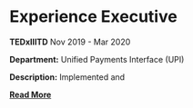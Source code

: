 # Experience Executive
**TEDxIIITD**
Nov 2019 - Mar 2020
<br>

**Department:** Unified Payments Interface (UPI)
<br>

**Description:** Implemented and 
<br>

**[Read More](../pages/experience-detail.html)**

<!-- **[<i class="fa-solid fa-circle-info"></i> Learn More](../pages/experience.html)** -->
